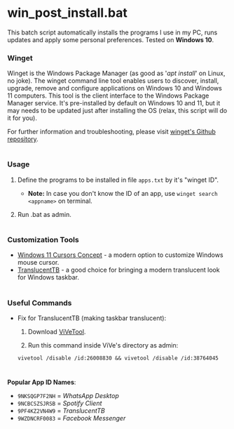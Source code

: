 # win_post_install.bat

This batch script automatically installs the programs I use in my PC, runs updates and apply some personal preferences. Tested on **Windows 10**.

### Winget

Winget is the Windows Package Manager (as good as '*apt install*' on Linux, no joke). The winget command line tool enables users to discover, install, upgrade, remove and configure applications on Windows 10 and Windows 11 computers. This tool is the client interface to the Windows Package Manager service. It's pre-installed by default on Windows 10 and 11, but it may needs to be updated just after installing the OS (relax, this script will do it for you).

For further information and troubleshooting, please visit [winget's Github repository](https://github.com/microsoft/winget-cli).

#
### Usage
1. Define the programs to be installed in file `apps.txt` by it's "winget ID". 
    - **Note:** In case you don't know the ID of an app, use `winget search <appname>` on terminal.

2. Run .bat as admin.

#
### Customization Tools

* [Windows 11 Cursors Concept](https://www.deviantart.com/jepricreations/art/Windows-11-Cursors-Concept-v2-886489356) - a modern option to customize Windows mouse cursor.
* [TranslucentTB](https://apps.microsoft.com/store/detail/translucenttb/9PF4KZ2VN4W9?hl=en-us&gl=us) - a good choice for bringing a modern translucent look for Windows taskbar.

#
### Useful Commands

* Fix for TranslucentTB (making taskbar translucent):

    1. Download [ViVeTool](https://github.com/thebookisclosed/ViVe).

    2. Run this command inside ViVe's directory as admin:

    ``` batch
    vivetool /disable /id:26008830 && vivetool /disable /id:38764045
    ```

#
**Popular App ID Names**:
- `9NKSQGP7F2NH` = *WhatsApp Desktop*
- `9NCBCSZSJRSB` = *Spotify Client*
- `9PF4KZ2VN4W9` = *TranslucentTB*
- `9WZDNCRF0083` = *Facebook Messenger*
